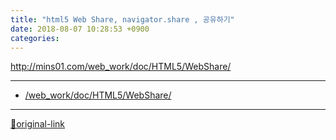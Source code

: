 ```yaml
---
title: "html5 Web Share, navigator.share , 공유하기"
date: 2018-08-07 10:28:53 +0900
categories: 
---
```

  

http://mins01.com/web_work/doc/HTML5/WebShare/





***
+ [/web_work/doc/HTML5/WebShare/](/web_work/doc/HTML5/WebShare/)


***
[🔗original-link](http://www.mins01.com/mh/tech/read/1182)